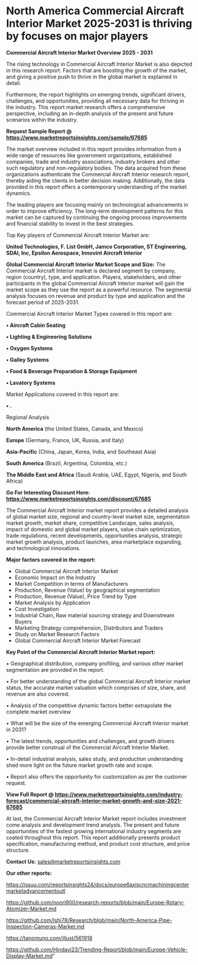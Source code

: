 # North America Commercial Aircraft Interior Market 2025-2031 is thriving by focuses on major players

<Strong> Commercial Aircraft Interior Market Overview 2025 - 2031</strong>

The rising technology in Commercial Aircraft Interior Market is also depicted in this research report. Factors that are boosting the growth of the market, and giving a positive push to thrive in the global market is explained in detail.

Furthermore, the report highlights on emerging trends, significant drivers, challenges, and opportunities, providing all necessary data for thriving in the industry. This report market research offers a comprehensive perspective, including an in-depth analysis of the present and future scenarios within the industry.

<strong>Request Sample Report @ <a href=https://www.marketreportsinsights.com/sample/67685>https://www.marketreportsinsights.com/sample/67685</a></strong>

The market overview included in this report provides information from a wide range of resources like government organizations, established companies, trade and industry associations, industry brokers and other such regulatory and non-regulatory bodies. The data acquired from these organizations authenticate the Commercial Aircraft Interior research report, thereby aiding the clients in better decision making. Additionally, the data provided in this report offers a contemporary understanding of the market dynamics.

The leading players are focusing mainly on technological advancements in order to improve efficiency. The long-term development patterns for this market can be captured by continuing the ongoing process improvements and financial stability to invest in the best strategies.

Top Key players of Commercial Aircraft Interior Market are:

<strong>United Technologies, F. List GmbH, Jamco Corporation, ST Engineering, SDAI, Inc, Epsilon Aerospace, Innovint Aircraft Interior</strong>

<strong><b>Global Commercial Aircraft Interior Market Scope and Size:</b></strong>
The Commercial Aircraft Interior market is declared segment by company, region (country), type, and application. Players, stakeholders, and other participants in the global Commercial Aircraft Interior market will gain the market scope as they use the report as a powerful resource. The segmental analysis focuses on revenue and product by type and application and the forecast period of 2025-2031.

Commercial Aircraft Interior Market Types covered in this report are:

<strong>• Aircraft Cabin Seating

• Lighting & Engineering Solutions

• Oxygen Systems

• Galley Systems

• Food & Beverage Preparation & Storage Equipment

• Lavatory Systems</strong>

Market Applications covered in this report are:

<strong>• .</strong> 

Regional Analysis

<strong>North America</strong> (the United States, Canada, and Mexico)

<strong>Europe</strong> (Germany, France, UK, Russia, and Italy)

<strong>Asia-Pacific</strong> (China, Japan, Korea, India, and Southeast Asia)

<strong>South America</strong> (Brazil, Argentina, Colombia, etc.)

<strong>The Middle East and Africa</strong> (Saudi Arabia, UAE, Egypt, Nigeria, and South Africa)

<strong>Go For Interesting Discount Here: <a href=https://www.marketreportsinsights.com/discount/67685>https://www.marketreportsinsights.com/discount/67685</a></strong>

The Commercial Aircraft Interior market report provides a detailed analysis of global market size, regional and country-level market size, segmentation market growth, market share, competitive Landscape, sales analysis, impact of domestic and global market players, value chain optimization, trade regulations, recent developments, opportunities analysis, strategic market growth analysis, product launches, area marketplace expanding, and technological innovations.

<strong><b>Major factors covered in the report:</b></strong>
<ul>
  <li>Global Commercial Aircraft Interior Market </li>
  <li>Economic Impact on the Industry</li>
  <li>Market Competition in terms of Manufacturers</li>
  <li>Production, Revenue (Value) by geographical segmentation</li>
  <li>Production, Revenue (Value), Price Trend by Type</li>
  <li>Market Analysis by Application</li>
  <li>Cost Investigation</li>
  <li>Industrial Chain, Raw material sourcing strategy and Downstream Buyers</li>
  <li>Marketing Strategy comprehension, Distributors and Traders</li>
  <li>Study on Market Research Factors</li>
  <li>Global Commercial Aircraft Interior Market Forecast</li>
</ul>

<strong><b>Key Point of the Commercial Aircraft Interior Market report:</b></strong>

• Geographical distribution, company profiling, and various other market segmentation are provided in the report.

• For better understanding of the global Commercial Aircraft Interior market status, the accurate market valuation which comprises of size, share, and revenue are also covered.

• Analysis of the competitive dynamic factors better extrapolate the complete market overview

• What will be the size of the emerging Commercial Aircraft Interior market in 2031?

• The latest trends, opportunities and challenges, and growth drivers provide better construal of the Commercial Aircraft Interior Market.

• In-detail industrial analysis, sales study, and production understanding shed more light on the future market growth rate and scope.

• Report also offers the opportunity for customization as per the customer request.

<strong><b>View Full Report @ <a href=https://www.marketreportsinsights.com/industry-forecast/commercial-aircraft-interior-market-growth-and-size-2021-67685>https://www.marketreportsinsights.com/industry-forecast/commercial-aircraft-interior-market-growth-and-size-2021-67685</a></b></strong>


At last, the Commercial Aircraft Interior Market report includes investment come analysis and development trend analysis. The present and future opportunities of the fastest growing international industry segments are coated throughout this report. This report additionally presents product specification, manufacturing method, and product cost structure, and price structure.

<strong>Contact Us:</strong>
sales@marketreportsinsights.com

<strong>Our other reports:</strong>

<a href=https://issuu.com/reportsinsights24/docs/europe6axiscncmachiningcentermarketadvancementoutl>https://issuu.com/reportsinsights24/docs/europe6axiscncmachiningcentermarketadvancementoutl</a>

<a href=https://github.com/noori900/research-reports/blob/main/Europe-Rotary-Atomizer-Market.md>https://github.com/noori900/research-reports/blob/main/Europe-Rotary-Atomizer-Market.md</a>

<a href=https://github.com/Ishi78/Research/blob/main/North-America-Pipe-Inspection-Cameras-Market.md>https://github.com/Ishi78/Research/blob/main/North-America-Pipe-Inspection-Cameras-Market.md</a>

<a href=https://tanomuno.com/illust/561918>https://tanomuno.com/illust/561918</a>

<a href=https://github.com/Hindavi23/Trending-Report/blob/main/Europe-Vehicle-Display-Market.md>https://github.com/Hindavi23/Trending-Report/blob/main/Europe-Vehicle-Display-Market.md</a>"
